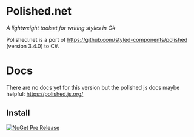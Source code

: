 Polished.net
============

_A lightweight toolset for writing styles in C#_

Polished.net is a port of https://github.com/styled-components/polished (version 3.4.0) to C#.

Docs
====

There are no docs yet for this version but the polished js docs maybe helpful: https://polished.js.org/

Install
-------

[![NuGet Pre Release](https://img.shields.io/nuget/vpre/Polished.svg)](https://www.nuget.org/packages/Polished/)